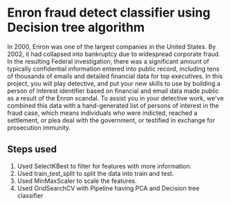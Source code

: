# Enron fraud detect classifier using Decision tree algorithm

In 2000, Enron was one of the largest companies in the United States. By 2002, it had collapsed into bankruptcy due to widespread corporate fraud. In the resulting Federal investigation, there was a significant amount of typically confidential information entered into public record, including tens of thousands of emails and detailed financial data for top executives. In this project, you will play detective, and put your new skills to use by building a person of interest identifier based on financial and email data made public as a result of the Enron scandal. To assist you in your detective work, we've combined this data with a hand-generated list of persons of interest in the fraud case, which means individuals who were indicted, reached a settlement, or plea deal with the government, or testified in exchange for prosecution immunity.

## Steps used

1) Used SelectKBest to filter for features with more information.
2) Used train_test_split to split the data into train and test.
3) Used MinMaxScaler to scale the features.
4) Used GridSearchCV with Pipeline having PCA and Decision tree classifier
